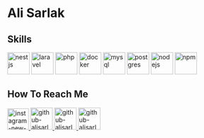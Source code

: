 <h1>Ali Sarlak</h1>
<h2>Skills</h2>
<p align="left">
  <img src="https://cdn.jsdelivr.net/gh/devicons/devicon@latest/icons/nestjs/nestjs-original.svg" width="50" height="50" alt="nestjs"/>
  <img src="https://cdn.jsdelivr.net/gh/devicons/devicon@latest/icons/laravel/laravel-original.svg" width="50" height="50" alt="laravel" />
  <img src="https://cdn.jsdelivr.net/gh/devicons/devicon@latest/icons/php/php-plain.svg" width="50" height="50" alt="php"/>
  <img src="https://cdn.jsdelivr.net/gh/devicons/devicon@latest/icons/docker/docker-plain.svg" width="50" height="50" alt="docker" />
  <img src="https://cdn.jsdelivr.net/gh/devicons/devicon@latest/icons/mysql/mysql-original.svg"  width="50" height="50" alt="mysql"/>       
  <img src="https://cdn.jsdelivr.net/gh/devicons/devicon@latest/icons/postgresql/postgresql-plain.svg" width="50" height="50" alt="postgres" />
  <img src="https://cdn.jsdelivr.net/gh/devicons/devicon@latest/icons/nodejs/nodejs-plain-wordmark.svg" width="50" height="50" alt="nodejs" />
  <img src="https://cdn.jsdelivr.net/gh/devicons/devicon@latest/icons/npm/npm-original-wordmark.svg" width="50" height="50" alt="npm" />
</p>
<h2>How To Reach Me</h2>


<p>
    <a href="https://instagram.com/alisarlak71">
      <img width="48" height="48" src="https://img.icons8.com/color/48/instagram-new--v1.png" alt="instagram-new--v1" height="30" width="30"/>
    </a>
    <a href="https://github.com/alisarlak71">
        <img src="https://user-images.githubusercontent.com/91287064/208878669-0146cc1a-b0a6-4a6e-9f4b-082c37264309.png" alt="github-alisarlak" width="50" height="50">
    </a>
    <a href="https://www.linkedin.com/in/ali-sarlak-1a5578168/">
        <img src="https://user-images.githubusercontent.com/91287064/208878686-01604f88-f0ac-4709-9cfc-2cc69b62d1aa.png" alt="github-alisarlak" width="50" height="50">
    </a>
    <a href="mailto:alisarlak1397@gmail.com">
        <img src="https://user-images.githubusercontent.com/91287064/208878678-26652569-8d38-45c9-aa13-28a33a7fc967.png" alt="github-alisarlak" width="50" height="50">
    </a>
</p>
